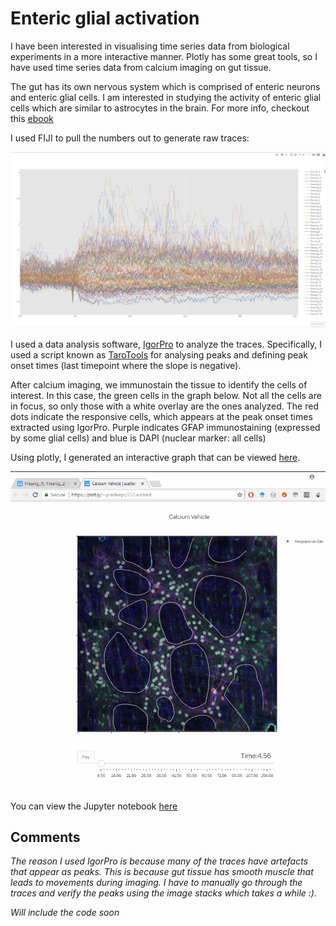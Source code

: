 # Enteric glial activation
I have been interested in visualising time series data from biological experiments in a more interactive manner. 
Plotly has some great tools, so I have used time series data from calcium imaging on gut tissue. 

The gut has its own nervous system which is comprised of enteric neurons and enteric glial cells.
I am interested in studying the activity of enteric glial cells which are similar to astrocytes in the brain. For more info, checkout this [ebook](https://physiology.natsci.msu.edu/_physiology/assets/File/Downloadable_Documents/EntericGlia-eBook.pdf)

I used FIJI to pull the numbers out to generate raw traces:

![RAW TRACE](/Raw%20Traces.jpg)

I used a data analysis software, [IgorPro](https://www.wavemetrics.com/products/igorpro/igorpro.htm) to analyze the traces. Specifically, I used a script known as [TaroTools](https://sites.google.com/site/tarotoolsregister/) for analysing peaks and defining peak onset times (last timepoint where the slope is negative). 


After calcium imaging, we immunostain the tissue to identify the cells of interest. In this case, the green cells in the graph below. Not all the cells are in focus, so only those with a white overlay are the ones analyzed. The red dots indicate the responsive cells, which appears at the peak onset times extracted using IgorPro.
Purple indicates GFAP immunostaining (expressed by some glial cells) and blue is DAPI (nuclear marker: all cells)

Using plotly, I generated an interactive graph that can be viewed [here](https://plot.ly/~pradeepr/257.embed).

![Interactive Graph](/EGC_interactive.gif)

You can view the Jupyter notebook [here](https://nbviewer.jupyter.org/github/pr4deepr/visualising_enteric_glia_time_series/blob/master/Calcium_imaging_plotly.ipynb)

## Comments

*The reason I used IgorPro is because many of the traces have artefacts that appear as peaks. This is because gut tissue has smooth muscle that leads to movements during imaging. I have to manually go through the traces and verify the peaks using the image stacks which takes a while :).*

*Will include the code soon*
